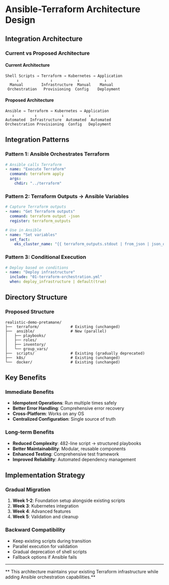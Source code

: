 #  **Ansible-Terraform Architecture Design**

##  **Integration Architecture**

### **Current vs Proposed Architecture**

#### **Current Architecture**
```
Shell Scripts → Terraform → Kubernetes → Application
     ↓              ↓           ↓           ↓
  Manual        Infrastructure  Manual    Manual
 Orchestration   Provisioning  Config    Deployment
```

#### **Proposed Architecture**
```
Ansible → Terraform → Kubernetes → Application
   ↓         ↓           ↓           ↓
Automated  Infrastructure  Automated  Automated
Orchestration Provisioning  Config   Deployment
```

##  **Integration Patterns**

### **Pattern 1: Ansible Orchestrates Terraform**
```yaml
# Ansible calls Terraform
- name: "Execute Terraform"
  command: terraform apply
  args:
    chdir: "../terraform"
```

### **Pattern 2: Terraform Outputs → Ansible Variables**
```yaml
# Capture Terraform outputs
- name: "Get Terraform outputs"
  command: terraform output -json
  register: terraform_outputs

# Use in Ansible
- name: "Set variables"
  set_fact:
    eks_cluster_name: "{{ terraform_outputs.stdout | from_json | json_query('eks_cluster_name.value') }}"
```

### **Pattern 3: Conditional Execution**
```yaml
# Deploy based on conditions
- name: "Deploy infrastructure"
  include: "01-terraform-orchestration.yml"
  when: deploy_infrastructure | default(true)
```

##  **Directory Structure**

### **Proposed Structure**
```
realistic-demo-pretamane/
├──  terraform/              # Existing (unchanged)
├──  ansible/                # New (parallel)
│   ├── playbooks/
│   ├── roles/
│   ├── inventory/
│   └── group_vars/
├──  scripts/                # Existing (gradually deprecated)
├──  k8s/                    # Existing (unchanged)
└──  docker/                 # Existing (unchanged)
```

##  **Key Benefits**

### **Immediate Benefits**
- **Idempotent Operations**: Run multiple times safely
- **Better Error Handling**: Comprehensive error recovery
- **Cross-Platform**: Works on any OS
- **Centralized Configuration**: Single source of truth

### **Long-term Benefits**
- **Reduced Complexity**: 482-line script → structured playbooks
- **Better Maintainability**: Modular, reusable components
- **Enhanced Testing**: Comprehensive test framework
- **Improved Reliability**: Automated dependency management

##  **Implementation Strategy**

### **Gradual Migration**
1. **Week 1-2**: Foundation setup alongside existing scripts
2. **Week 3**: Kubernetes integration
3. **Week 4**: Advanced features
4. **Week 5**: Validation and cleanup

### **Backward Compatibility**
- Keep existing scripts during transition
- Parallel execution for validation
- Gradual deprecation of shell scripts
- Fallback options if Ansible fails

---

** This architecture maintains your existing Terraform infrastructure while adding Ansible orchestration capabilities.**


